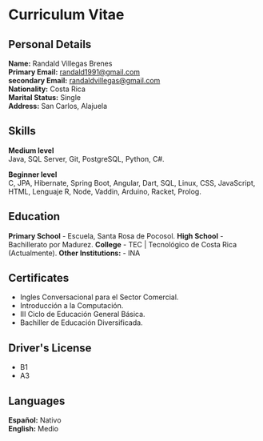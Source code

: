 # Curriculum Vitae

## Personal Details

**Name:** Randald Villegas Brenes <br>
**Primary Email:** randald1991@gmail.com  <br>
**secondary Email:** randaldvillegas@gmail.com  <br>
**Nationality:** Costa Rica  <br>
**Marital Status:** Single  <br>
**Address:** San Carlos, Alajuela <br>

## Skills

**Medium level** <br>
Java, SQL Server, Git, PostgreSQL, Python, C#.

**Beginner level** <br>
C, JPA, Hibernate, Spring Boot, Angular, Dart, SQL, Linux, CSS, JavaScript, HTML, Lenguaje R, Node, Vaddin, Arduino, Racket, Prolog.


## Education

**Primary School** - Escuela, Santa Rosa de Pocosol. 
**High School** - Bachillerato por Madurez.
**College** - TEC | Tecnológico de Costa Rica (Actualmente).
**Other Institutions:** - INA 


## Certificates

- Ingles Conversacional para el Sector Comercial.
- Introducción a la Computación.
- III Ciclo de Educación General Básica.
- Bachiller de Educación Diversificada.


## Driver's License

- B1
- A3


## Languages

**Español:** Nativo <br>
**English:** Medio <br>
